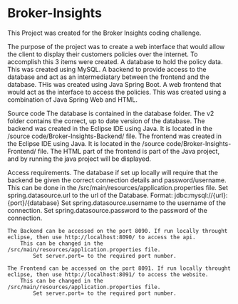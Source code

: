 # Broker-Insights


This Project was created for the Broker Insights coding challenge.

The purpose of the project was to create a web interface that would allow the client to display their customers policies over the internet.
To accomplish this 3 items were created.
    A database to hold the policy data. This was created using MySQL.
    A backend to provide access to the database and act as an intermediatary between the frontend and the database. THis was created using Java Spring Boot.
    A web frontend that would act as the interface to access the policies. This was created using a combination of Java Spring Web and HTML.
    
Source code
    The database is contained in the database folder. The v2 folder contains the correct, up to date version of the database.
    The backend was created in the Eclipse IDE using Java. It is located in the /source code/Broker-Insights-Backend/ file.
    The frontend was created in the Eclipse IDE using Java. It is located in the /source code/Broker-Insights-Frontend/ file.
        The HTML part of the frontend is part of the Java project, and by running the java project will be displayed.
        
Access requirements.
    The database if set up locally will require that the backend be given the correct connection details and password/username.
        This can be done in the /src/main/resources/application.properties file.
            Set spring.datasource.url to the url of the Database. Format: jdbc:mysql://{url}:{port}/{database}
            Set spring.datasource.username to the username of the connection.
            Set spring.datasource.password to the password of the connection.
            
    The Backend can be accessed on the port 8090. If run locally throught eclipse, then use http://localhost:8090/ to access the api.
        This can be changed in the /src/main/resources/application.properties file.
            Set server.port= to the required port number.
            
    The Frontend can be accessed on the port 8091. If run locally throught eclipse, then use http://localhost:8091/ to access the website.
        This can be changed in the /src/main/resources/application.properties file.
            Set server.port= to the required port number.
